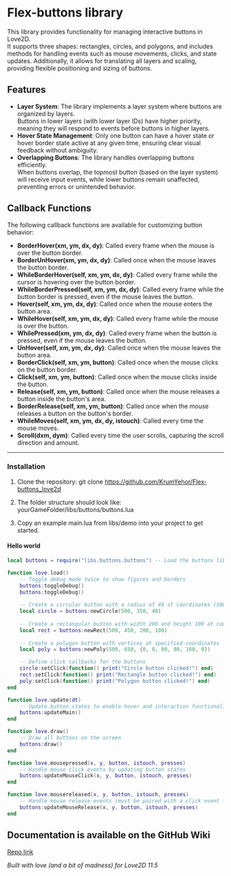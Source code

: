 # Flex-buttons library

This library provides functionality for managing interactive buttons in Love2D.  
It supports three shapes: rectangles, circles, and polygons, and includes methods for handling events such as mouse movements, clicks, and state updates. Additionally, it allows for translating all layers and scaling, providing flexible positioning and sizing of buttons.

## Features

- **Layer System**: The library implements a layer system where buttons are organized by layers.  
  Buttons in lower layers (with lower layer IDs) have higher priority, meaning they will respond to events before buttons in higher layers.
- **Hover State Management**: Only one button can have a hover state or hover border state active at any given time, ensuring clear visual feedback without ambiguity.
- **Overlapping Buttons**: The library handles overlapping buttons efficiently.  
  When buttons overlap, the topmost button (based on the layer system) will receive input events, while lower buttons remain unaffected, preventing errors or unintended behavior.

## Callback Functions

The following callback functions are available for customizing button behavior:

- **BorderHover(xm, ym, dx, dy)**: Called every frame when the mouse is over the button border.
- **BorderUnHover(xm, ym, dx, dy)**: Called once when the mouse leaves the button border.
- **WhileBorderHover(self, xm, ym, dx, dy)**: Called every frame while the cursor is hovering over the button border.
- **WhileBorderPressed(self, xm, ym, dx, dy)**: Called every frame while the button border is pressed, even if the mouse leaves the button.
- **Hover(self, xm, ym, dx, dy)**: Called once when the mouse enters the button area.
- **WhileHover(self, xm, ym, dx, dy)**: Called every frame while the mouse is over the button.
- **WhilePressed(xm, ym, dx, dy)**: Called every frame when the button is pressed, even if the mouse leaves the button.
- **UnHover(self, xm, ym, dx, dy)**: Called once when the mouse leaves the button area.
- **BorderClick(self, xm, ym, button)**: Called once when the mouse clicks on the button border.
- **Click(self, xm, ym, button)**: Called once when the mouse clicks inside the button.
- **Release(self, xm, ym, button)**: Called once when the mouse releases a button inside the button's area.
- **BorderRelease(self, xm, ym, button)**: Called once when the mouse releases a button on the button's border.
- **WhileMoves(self, xm, ym, dx, dy, istouch)**: Called every time the mouse moves.
- **Scroll(dxm, dym)**: Called every time the user scrolls, capturing the scroll direction and amount.

---


### Installation
1. Clone the repository:
   git clone https://github.com/KrumYehor/Flex-buttons_love2d

2. The folder structure should look like:
   yourGameFolder/libs/buttons/buttons.lua

3. Copy an example main.lua from libs/demo into your project to get started.


#### Hello world
```lua
local buttons = require("libs.buttons.buttons") -- Load the buttons library into the 'buttons' table

function love.load()
    -- Toggle debug mode twice to show figures and borders
    buttons:toggleDebug()
    buttons:toggleDebug()
    
    -- Create a circular button with a radius of 40 at coordinates (500, 350)
    local circle = buttons:newCircle(500, 350, 40)
    
    -- Create a rectangular button with width 200 and height 100 at coordinates (500, 450)
    local rect = buttons:newRect(500, 450, 200, 100)
    
    -- Create a polygon button with vertices at specified coordinates
    local poly = buttons:newPoly(500, 650, {0, 0, 80, 80, 160, 0})

    -- Define click callbacks for the buttons
    circle:setClick(function() print("Circle button clicked!") end)
    rect:setClick(function() print("Rectangle button clicked!") end)
    poly:setClick(function() print("Polygon button clicked!") end)
end

function love.update(dt)
    -- Update button states to enable hover and interaction functionality
    buttons:updateMain()
end

function love.draw()
    -- Draw all buttons on the screen
    buttons:draw()
end

function love.mousepressed(x, y, button, istouch, presses)
    -- Handle mouse click events by updating button states
    buttons:updateMouseClick(x, y, button, istouch, presses)
end

function love.mousereleased(x, y, button, istouch, presses)
    -- Handle mouse release events (must be paired with a click event for proper functionality)
    buttons:updateMouseRelease(x, y, button, istouch, presses)
end

```

## Documentation is available on the GitHub Wiki
[Repo link](https://github.com/KrumYehor/Flex-buttons_love2d)


_Built with love (and a bit of madness) for Love2D 11.5_
